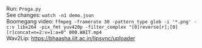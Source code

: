 Run: `Proga.py`<br/>
See changes: `watch -n1 demo.json`<br/>
Boomegang video: `ffmpeg -framerate 30 -pattern_type glob -i '*.png' -c:v libx264 -pix_fmt yuv420p -filter_complex "[0]reverse[r];[0][r]concat=n=2:v=1:a=0" 000.WAIT.mp4`<br/>
Wav2Lip: https://bhaasha.iiit.ac.in/lipsync/uploader
